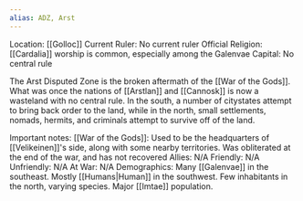```yaml
---
alias: ADZ, Arst
---
```

Location: [[Golloc]]
Current Ruler: No current ruler
Official Religion: [[Cardalia]] worship is common, especially among the Galenvae
Capital: No central rule

The Arst Disputed Zone is the broken aftermath of the [[War of the Gods]]. What was once the nations of [[Arstlan]] and [[Cannosk]] is now a wasteland with no central rule. In the south, a number of citystates attempt to bring back order to the land, while in the north, small settlements, nomads, hermits, and criminals attempt to survive off of the land.

Important notes:
	[[War of the Gods]]: Used to be the headquarters of [[Velikeinen]]'s side, along with some nearby territories. Was obliterated at the end of the war, and has not recovered
	Allies: N/A
	Friendly: N/A
	Unfriendly: N/A
	At War: N/A
	Demographics: Many [[Galenvae]] in the southeast. Mostly [[Humans|Human]] in the southwest. Few inhabitants in the north, varying species. Major [[Imtae]] population.

